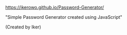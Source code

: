 https://ikerowo.github.io/Password-Generator/


"Simple Password Generator created using JavaScript"


(Created by Iker)
